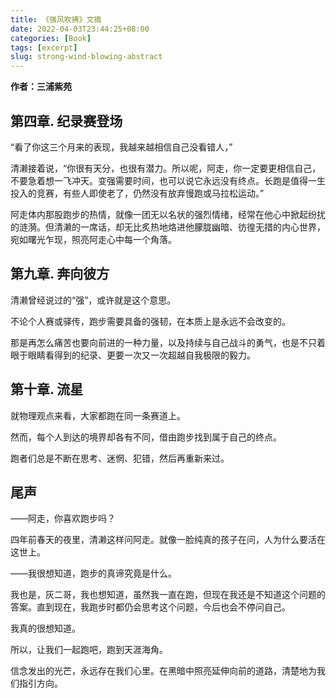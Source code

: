 ```yaml
---
title: 《强风吹拂》文摘
date: 2022-04-03T23:44:25+08:00
categories: [Book]
tags: [excerpt]
slug: strong-wind-blowing-abstract
---
```


**作者：三浦紫苑**

## 第四章. 纪录赛登场

“看了你这三个月来的表现，我越来越相信自己没看错人，”

清濑接着说，“你很有天分，也很有潜力。所以呢，阿走，你一定要更相信自己，不要急着想一飞冲天。变强需要时间，也可以说它永远没有终点。长跑是值得一生投入的竞赛，有些人即使老了，仍然没有放弃慢跑或马拉松运动。”

阿走体内那股跑步的热情，就像一团无以名状的强烈情绪，经常在他心中掀起纷扰的涟漪。但清濑的一席话，却无比炙热地烙进他朦胧幽暗、彷徨无措的内心世界，宛如曙光乍现，照亮阿走心中每一个角落。 

 ## 第九章. 奔向彼方

清濑曾经说过的“强”，或许就是这个意思。

不论个人赛或驿传，跑步需要具备的强韧，在本质上是永远不会改变的。　　

那是再怎么痛苦也要向前进的一种力量，以及持续与自己战斗的勇气，也是不只着眼于眼睛看得到的纪录、更要一次又一次超越自我极限的毅力。

## 第十章. 流星

就物理观点来看，大家都跑在同一条赛道上。

然而，每个人到达的境界却各有不同，借由跑步找到属于自己的终点。

跑者们总是不断在思考、迷惘、犯错，然后再重新来过。

## 尾声

——阿走，你喜欢跑步吗？　　

四年前春天的夜里，清濑这样问阿走。就像一脸纯真的孩子在问，人为什么要活在这世上。　　

——我很想知道，跑步的真谛究竟是什么。　　

我也是，灰二哥，我也想知道，虽然我一直在跑，但现在我还是不知道这个问题的答案。直到现在，我跑步时都仍会思考这个问题，今后也会不停问自己。　　

我真的很想知道。　　

所以，让我们一起跑吧，跑到天涯海角。　　

信念发出的光芒，永远存在我们心里。在黑暗中照亮延伸向前的道路，清楚地为我们指引方向。
